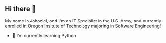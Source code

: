 ## Hi there 👋

My name is Jahaziel, and I'm an IT Specialist in the U.S. Army,  and currently enrolled in Oregon Insitute of Technology majoring in Software Engineering!
 
- 🌱 I’m currently learning Python

<!--
**JaRule22/jarule22** is a ✨ _special_ ✨ repository because its `README.md` (this file) appears on your GitHub profile.

Here are some ideas to get you started:

- 🔭 I’m currently working on ...
- 🌱 I’m currently learning ...
- 👯 I’m looking to collaborate on ...
- 🤔 I’m looking for help with ...
- 💬 Ask me about ...
- 📫 How to reach me: ...
- 😄 Pronouns: ...
- ⚡ Fun fact: ...
-->
